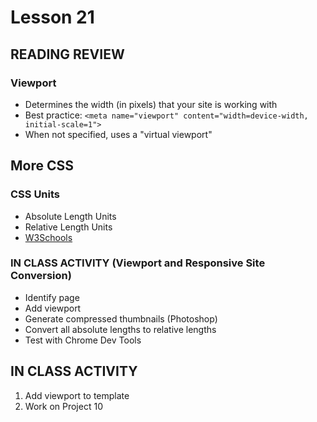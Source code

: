 # Lesson 21
    
## READING REVIEW

### Viewport

* Determines the width (in pixels) that your site is working with
* Best practice:
```<meta name="viewport" content="width=device-width, initial-scale=1">```
* When not specified, uses a "virtual viewport"

## More CSS

### CSS Units

* Absolute Length Units
* Relative Length Units
* [W3Schools](https://www.w3schools.com/css/css_units.asp)


### IN CLASS ACTIVITY (Viewport and Responsive Site Conversion)

* Identify page
* Add viewport
* Generate compressed thumbnails (Photoshop)
* Convert all absolute lengths to relative lengths
* Test with Chrome Dev Tools

## IN CLASS ACTIVITY

1. Add viewport to template
2. Work on Project 10
